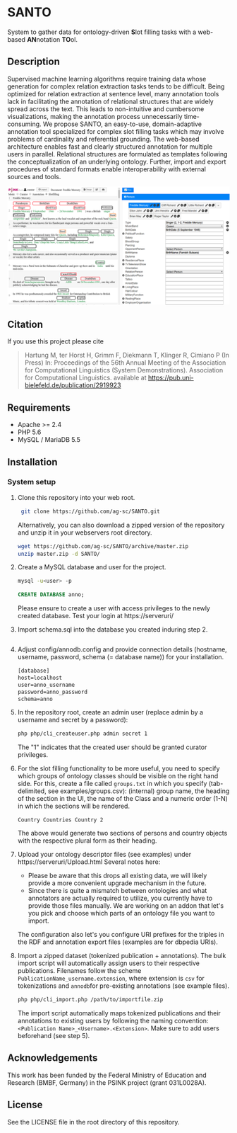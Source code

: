 # SANTO

System to gather data for ontology-driven **S**lot filling tasks with a web-based **AN**notation **TO**ol. 

## Description

Supervised machine learning algorithms require training data whose generation for complex relation extraction tasks tends to be difficult. Being optimized for relation extraction at sentence level, many annotation tools lack in facilitating the annotation of relational structures that are widely spread across the text. This leads to non-intuitive and cumbersome visualizations, making the annotation process unnecessarily time-consuming. We propose SANTO, an easy-to-use, domain-adaptive annotation tool specialized for complex slot filling tasks which may involve problems of cardinality and referential grounding. The web-based architecture enables fast and clearly structured annotation for multiple users in parallel. Relational structures are formulated as templates following the conceptualization of an underlying ontology. Further, import and export procedures of standard formats enable interoperability with external sources and tools.

![slotfilling mode](examples/screenshot.png "Screenshot of the SANTO system in slot filling mode")

## Citation

If you use this project please cite
> Hartung M, ter Horst H, Grimm F, Diekmann T, Klinger R, Cimiano P (In Press) 
> In: Proceedings of the 56th Annual Meeting of the Association for Computational Linguistics (System Demonstrations). Association for Computational Linguistics.
available at https://pub.uni-bielefeld.de/publication/2919923

## Requirements

- Apache >= 2.4
- PHP 5.6
- MySQL / MariaDB 5.5

## Installation

### System setup

1. Clone this repository into your web root.
    ```bash
     git clone https://github.com/ag-sc/SANTO.git
    ```
    Alternatively, you can also download a zipped version  of the repository and unzip it in your webservers root directory.
    ```bash
    wget https://github.com/ag-sc/SANTO/archive/master.zip
    unzip master.zip -d SANTO/
    ```
2. Create a MySQL database and user for the project.
    ```bash
    mysql -u<user> -p
    ```
    ```sql
    CREATE DATABASE anno;
    ```
    Please ensure to create a user with access privileges to the newly created database.
    Test your login at https://serveruri/
3. Import schema.sql into the database you created induring step 2.
    ```bash
    ```
4. Adjust config/annodb.config and provide connection details (hostname, username, password, schema (= database name))  for your installation.
    ```
    [database]
    host=localhost
    user=anno_username
    password=anno_password
    schema=anno
    ```
5. In the repository root, create an admin user (replace admin by a username and secret by a password): 
    ```bash
    php php/cli_createuser.php admin secret 1
    ```
    The "1" indicates that the created user should be granted curator privileges.
6. For the slot filling functionality to be more useful, you need to specify which groups of ontology classes should be visible on the right hand side. For this, create a file called `groups.txt` in which you specify (tab-delimited, see examples/groups.csv): (internal) group name, the heading of the section in the UI, the name of the Class and a numeric order (1-N) in which the sections will be rendered.
    ```Person Persons Person 1
    Country Countries Country 2
    ```
    The above would generate two sections of persons and country objects with the respective plural form as their heading.
7. Upload your ontology descriptor files (see examples) under https://serveruri/Upload.html
    Several notes here:
    * Please be aware that this drops all existing data, we will likely provide a more convenient upgrade mechanism in the future.
    * Since there is quite a mismatch between ontologies and what annotators are actually required to utilize, you currently have to provide those files manually. We are working on an addon that let's you pick and choose which parts of an ontology file you want to import.

    The configuration also let's you configure URI prefixes for the triples in the RDF and annotation export files (examples are for dbpedia URIs).
8. Import a zipped dataset (tokenized publication + annotations). The bulk import script will automatically assign users to their respective publications. Filenames follow the scheme `PublicationName_username.extension`, where extension is `csv` for tokenizations and `annodb`for pre-existing annotations (see example files).
    ```bash
    php php/cli_import.php /path/to/importfile.zip
    ```

    The import script automatically maps tokenized publications and their annotations to existing users by following the naming convention: `<Publication Name>_<Username>.<Extension>`. Make sure to add users beforehand (see step 5).


## Acknowledgements

This work has been funded by the Federal Ministry of Education and Research (BMBF, Germany) in the PSINK project (grant 031L0028A).

## License

See the LICENSE file in the root directory of this repository.

